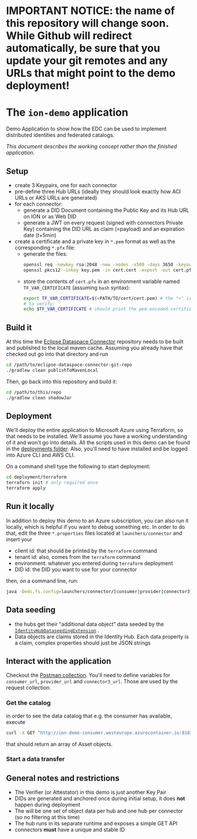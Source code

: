 # IMPORTANT NOTICE: the name of this repository will change soon. While Github will redirect automatically, be sure that you update your git remotes and any URLs that might point to the demo deployment!

# The `ion-demo` application

Demo Application to show how the EDC can be used to implement distributed identities and federated catalogs.

_This document describes the working concept rather than the finished application._

## Setup

- create 3 Keypairs, one for each connector
- pre-define three Hub URLs (ideally they should look exactly how ACI URLs or AKS URLs are generated)
- for each connector:
    + generate a DID Document containing the Public Key and its Hub URL on ION or as Web DID
    + generate a JWT on every request (signed with connectors Private Key) containing the DID URL as claim (=payload)
      and an expiration date (t+5min)
- create a certificate and a private key in `*.pem` format as well as the corresponding `*.pfx` file:
    - generate the files:
       ```bash 
       openssl req -newkey rsa:2048 -new -nodes -x509 -days 3650 -keyout key.pem -out cert.pem
       openssl pkcs12 -inkey key.pem -in cert.cert -export -out cert.pfx
       ```
    - store the contents of `cert.pfx` in an environment variable named `TF_VAR_CERTIFICATE` (assuming `bash` syntax):
      ```bash
      export TF_VAR_CERTIFICATE=$(<PATH/TO/cert/cert.pem) # the "<" is important!
      # to verify:
      echo $TF_VAR_CERTIFICATE # should print the pem-encoded certificate
      ```

## Build it

At this time the [Eclipse Dataspace Connector](https://github.com/eclipse-dataspaceconnector/DataSpaceConnector)
repository needs to be built and published to the local maven cache. Assuming you already have that checked out go into
that directory and run

```bash
cd /path/to/eclipse-dataspace-connector-git-repo
./gradlew clean publishToMavenLocal
```

Then, go back into this repository and build it:

```bash
cd /path/to/this/repo
./gradlew clean shadowJar
```

## Deployment

We'll deploy the entire application to Microsoft Azure using Terraform, so that needs to be installed. We'll assume you
have a working understanding of it and won't go into details. All the scripts used in this demo can be found in
the  [deployments folder](deployment/terraform). Also, you'll need to have installed and be logged into Azure CLI and
AWS CLI.

On a command shell type the following to start deployment:

```bash
cd deployment/terraform
terraforn init # only required once
terraform apply
```

## Run it locally

In addition to deploy this demo to an Azure subscription, you can also run it locally, which is helpful if you want to
debug something etc. In order to do that, edit the three `*.properties` files located at `launchers/connector` and
insert your

- client id: that should be printed by the `terraform` command
- tenant id: also, comes from the `terraform` command
- environment: whatever you entered during `terraform` deployment
- DID id: the DID you want to use for your connector

then, on a command line, run:

```bash
java -Dedc.fs.config=launchers/connector/[consumer|provider|connector3].properties -jar launchers/connector/build/libs/connector.jar
```

## Data seeding

- the hubs get their "additional data object" data seeded by
  the [`IdentityHubDataseedingExtension`](extensions/dataseeding/hub/src/main/java/org/eclipse/dataspaceconnector/dataseeding/catalog/IdentityHubDataseedingExtension.java)
  .
- Data objects are claims stored in the Identity Hub. Each data property is a claim, complex properties should just be
  JSON strings

## Interact with the application

Checkout the [Postman collection](resources/MSFT_EDC_Demo.postman_collection.json). You'll need to define variables
for `consumer_url`, `provider_url` and `connector3_url`. Those are used by the request collection.

### Get the catalog

in order to see the data catalog that e.g. the consumer has available, execute

```bash
curl -X GET "http://ion-demo-consumer.westeurope.azurecontainer.io:8181/api/catalog/cached"
```

that should return an array of Asset objects.

### Start a data transfer

## General notes and restrictions

- The Verifier (or Attestator) in this demo is just another Key Pair
- DIDs are generated and anchored once during initial setup, it does **not** happen during deployment
- The will be one set of object data per hub and one hub per connector (so no filtering at this time)
- The hub runs in its separate runtime and exposes a simple GET API
- connectors **must** have a unique and stable ID

